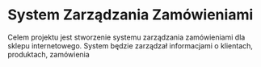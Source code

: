 # System Zarządzania Zamówieniami
Celem projektu jest stworzenie systemu zarządzania zamówieniami dla sklepu internetowego. System będzie zarządzał informacjami o klientach, produktach, zamówienia